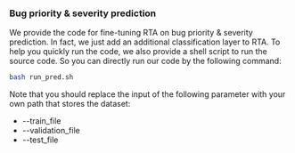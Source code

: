 ### Bug priority & severity prediction

We provide the code for fine-tuning RTA on bug priority & severity prediction. In fact, we just add an additional classification layer to RTA. To help you quickly run the code, we also provide a shell script to run the source code. So you can directly run our code by the following command: <br />
```bash
bash run_pred.sh
```

Note that you should replace the input of the following parameter with your own path that stores the dataset:
- --train_file
- --validation_file
- --test_file
